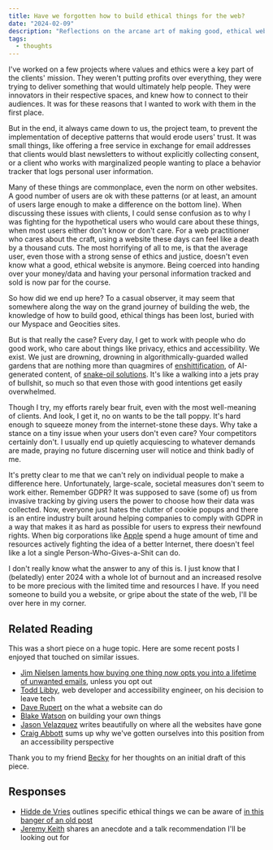 ```yaml
---
title: Have we forgotten how to build ethical things for the web?
date: "2024-02-09"
description: "Reflections on the arcane art of making good, ethical websites"
tags:
  - thoughts
---
```


I've worked on a few projects where values and ethics were a key part of the clients' mission. They weren't putting profits over everything, they were trying to deliver something that would ultimately help people. They were innovators in their respective spaces, and knew how to connect to their audiences. It was for these reasons that I wanted to work with them in the first place.

But in the end, it always came down to us, the project team, to prevent the implementation of deceptive patterns that would erode users' trust. It was small things, like offering a free service in exchange for email addresses that clients would blast newsletters to without explicitly collecting consent, or a client who works with marginalized people wanting to place a behavior tracker that logs personal user information.

Many of these things are commonplace, even the norm on other websites. A good number of users are ok with these patterns (or at least, an amount of users large enough to make a difference on the bottom line). When discussing these issues with clients, I could sense confusion as to why I was fighting for the hypothetical users who would care about these things, when most users either don't know or don't care. For a web practitioner who cares about the craft, using a website these days can feel like a death by a thousand cuts. The most horrifying of all to me, is that the average user, even those with a strong sense of ethics and justice, doesn't even know what a good, ethical website is anymore. Being coerced into handing over your money/data and having your personal information tracked and sold is now par for the course.

So how did we end up here? To a casual observer, it may seem that somewhere along the way on the grand journey of building the web, the knowledge of how to build good, ethical things has been lost, buried with our Myspace and Geocities sites.

But is that really the case? Every day, I get to work with people who do good work, who care about things like privacy, ethics and accessibility. We exist. We just are drowning, drowning in algorithmically-guarded walled gardens that are nothing more than quagmires of [enshittification](https://pluralistic.net/2023/01/21/potemkin-ai/), of AI-generated content, of [snake-oil solutions](https://overlayfactsheet.com/). It's like a walking into a jets pray of bullshit, so much so that even those with good intentions get easily overwhelmed.

Though I try, my efforts rarely bear fruit, even with the most well-meaning of clients. And look, I get it, no on wants to be the tall poppy. It's hard enough to squeeze money from the internet-stone these days. Why take a stance on a tiny issue when your users don't even care? Your competitors certainly don't. I usually end up quietly acquiescing to whatever demands are made, praying no future discerning user will notice and think badly of me.

It's pretty clear to me that we can't rely on individual people to make a difference here. Unfortunately, large-scale, societal measures don't seem to work either. Remember GDPR? It was supposed to save (some of) us from invasive tracking by giving users the power to choose how their data was collected. Now, everyone just hates the clutter of cookie popups and there is an entire industry built around helping companies to comply with GDPR in a way that makes it as hard as possible for users to express their newfound rights. When big corporations like [Apple](https://brucelawson.co.uk/2024/apple-breaking-pwas-out-of-malicious-compliance/) spend a huge amount of time and resources actively fighting the idea of a better Internet, there doesn't feel like a lot a single Person-Who-Gives-a-Shit can do.

I don't really know what the answer to any of this is. I just know that I (belatedly) enter 2024 with a whole lot of burnout and an increased resolve to be more precious with the limited time and resources I have. If you need someone to build you a website, or gripe about the state of the web, I'll be over here in my corner.

## Related Reading

This was a short piece on a huge topic. Here are some recent posts I enjoyed that touched on similar issues.

- [Jim Nielsen laments how buying one thing now opts you into a lifetime of unwanted emails](https://blog.jim-nielsen.com/2024/inbox-o-receipts/), unless you opt out
- [Todd Libby](https://toddl.dev/posts/the-decision-to-leave-tech/), web developer and accessibility engineer, on his decision to leave tech
- [Dave Rupert](https://daverupert.com/2024/01/what-can-a-website-do/) on the what a website can do
- [Blake Watson](https://blakewatson.com/journal/magnoliajs-2023-the-joys-of-home-cooked-apps/) on building your own things
- [Jason Velazquez](https://www.fromjason.xyz/p/notebook/where-have-all-the-websites-gone/) writes beautifully on where all the websites have gone
- [Craig Abbott](https://www.craigabbott.co.uk/blog/stop-trying-to-recruit-unicorns-with-acorns/) sums up why we've gotten ourselves into this position from an accessibility perspective

Thank you to my friend [Becky](https://beckyisj.substack.com/) for her thoughts on an initial draft of this piece.

## Responses

- [Hidde de Vries](https://hidde.blog/links/questioning-practices-for-a-more-ethical-web/) outlines specific ethical things we can be aware of [in this banger of an old post](https://hidde.blog/what-kind-of-ethics-do-front-end-developers-need/)
- [Jeremy Keith](https://adactio.com/journal/20866) shares an anecdote and a talk recommendation I'll be looking out for
